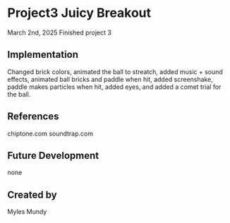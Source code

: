 
# Project3 Juicy Breakout
March 2nd, 2025
Finished project 3

## Implementation
Changed brick colors, animated the ball to streatch, added music + sound effects, animated ball bricks and paddle when hit, added screenshake, paddle makes particles when hit, added eyes, and added a comet trial for the ball.

## References
chiptone.com
soundtrap.com

## Future Development
none
## Created by
Myles Mundy
